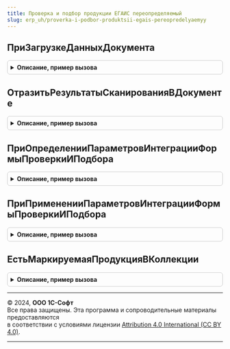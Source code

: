 ```yaml
---
title: Проверка и подбор продукции ЕГАИС переопределяемый
slug: erp_uh/proverka-i-podbor-produktsii-egais-pereopredelyaemyy
---
```



## ПриЗагрузкеДанныхДокумента
<details style="margin: 1em 0; padding: 0.5em; border: 1px solid #ccc; border-radius: 6px;">

<summary style="font-weight: bold; cursor: pointer;">Описание, пример вызова</summary>

```bsl

// Получает данные по алкогольной продукции из прикладного документа при открытии формы проверки
//
// Параметры:
//  Параметры - См. Обработки.ПроверкаИПодборАлкогольнойПродукцииЕГАИС.ЗагрузитьДанныеДокументаДлительнаяОперация.Параметры
//  ДанныеДокумента - См. Обработки.ПроверкаИПодборАлкогольнойПродукцииЕГАИС.ЗагрузитьДанныеДокументаДлительнаяОперация
//
Процедура ПриЗагрузкеДанныхДокумента(Параметры, ДанныеДокумента) Экспорт
```

Пример вызова
```bsl
ПроверкаИПодборПродукцииЕГАИСПереопределяемый.ПриЗагрузкеДанныхДокумента(Параметры, ДанныеДокумента) 
```
</details>

## ОтразитьРезультатыСканированияВДокументе
<details style="margin: 1em 0; padding: 0.5em; border: 1px solid #ccc; border-radius: 6px;">

<summary style="font-weight: bold; cursor: pointer;">Описание, пример вызова</summary>

```bsl

// Возвращает данные по алкогольной продукции в прикладной документ при завершении проверки
//
// Параметры:
//  РезультатПроверки - См. Обработки.ПроверкаИПодборАлкогольнойПродукцииЕГАИС.ЗафиксироватьРезультатПроверкиИПодбора.Параметры
//
Процедура ОтразитьРезультатыСканированияВДокументе(РезультатПроверки) Экспорт
```

Пример вызова
```bsl
ПроверкаИПодборПродукцииЕГАИСПереопределяемый.ОтразитьРезультатыСканированияВДокументе(РезультатПроверки) 
```
</details>

## ПриОпределенииПараметровИнтеграцииФормыПроверкиИПодбора
<details style="margin: 1em 0; padding: 0.5em; border: 1px solid #ccc; border-radius: 6px;">

<summary style="font-weight: bold; cursor: pointer;">Описание, пример вызова</summary>

```bsl

Процедура ПриОпределенииПараметровИнтеграцииФормыПроверкиИПодбора(Форма, ПараметрыИнтеграции) Экспорт
```

Пример вызова
```bsl
ПроверкаИПодборПродукцииЕГАИСПереопределяемый.ПриОпределенииПараметровИнтеграцииФормыПроверкиИПодбора(Форма, ПараметрыИнтеграции) 
```
</details>

## ПриПримененииПараметровИнтеграцииФормыПроверкиИПодбора
<details style="margin: 1em 0; padding: 0.5em; border: 1px solid #ccc; border-radius: 6px;">

<summary style="font-weight: bold; cursor: pointer;">Описание, пример вызова</summary>

```bsl

// Заполняет специфику применения интеграции формы проверки и подбора в конкретную форму.
//
// Параметры:
//  Форма - ФормаКлиентскогоПриложения - форма для которой применяются параметры интеграции.
//
Процедура ПриПримененииПараметровИнтеграцииФормыПроверкиИПодбора(Форма) Экспорт
```

Пример вызова
```bsl
ПроверкаИПодборПродукцииЕГАИСПереопределяемый.ПриПримененииПараметровИнтеграцииФормыПроверкиИПодбора(Форма) 
```
</details>

## ЕстьМаркируемаяПродукцияВКоллекции
<details style="margin: 1em 0; padding: 0.5em; border: 1px solid #ccc; border-radius: 6px;">

<summary style="font-weight: bold; cursor: pointer;">Описание, пример вызова</summary>

```bsl

// Возвращает через третий параметр признак наличия маркируемой продукции.
//
// Параметры:
//  Коллекция                - ДанныеФормыКоллекция - ТЧ с товарами.
//  ЕстьМаркируемаяПродукция - Булево - Исходящий, признак наличия маркируемой продукции.
//
Процедура ЕстьМаркируемаяПродукцияВКоллекции(Коллекция, ЕстьМаркируемаяПродукция) Экспорт
```

Пример вызова
```bsl
ПроверкаИПодборПродукцииЕГАИСПереопределяемый.ЕстьМаркируемаяПродукцияВКоллекции(Коллекция, ЕстьМаркируемаяПродукция) 
```
</details>

---

© 2024, **ООО 1С-Софт**  
Все права защищены. Эта программа и сопроводительные материалы предоставляются  
в соответствии с условиями лицензии [Attribution 4.0 International (CC BY 4.0)](https://creativecommons.org/licenses/by/4.0/legalcode).

---
